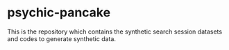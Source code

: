 # psychic-pancake
This is the repository which contains the synthetic search session datasets and codes to generate synthetic data.

